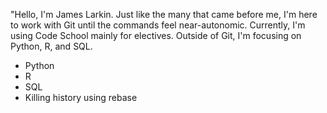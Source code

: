 "Hello, I'm James Larkin. Just like the many that came before me, I'm here to work with Git until the commands feel near-autonomic. Currently, I'm using Code School mainly for electives. Outside of Git, I'm focusing on Python, R, and SQL. 

* Python
* R
* SQL
* Killing history using rebase

